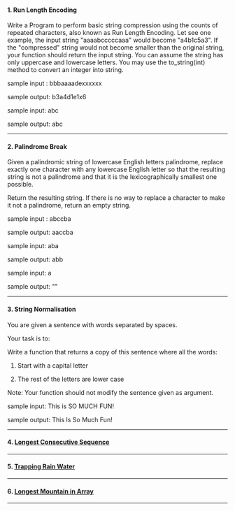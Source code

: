 #### 1. Run Length Encoding

Write a Program to perform basic string compression using the counts of repeated characters, also known as Run Length Encoding. Let see one example, the input string "aaaabcccccaaa" would become "a4b1c5a3". If the "compressed" string would not become smaller than the original string, your function should return the input string. You can assume the string has only uppercase and lowercase letters. You may use the to_string(int) method to convert an integer into string.

sample input : bbbaaaadexxxxxx

sample output: b3a4d1e1x6

sample input: abc

sample output: abc

---

#### 2. Palindrome Break

Given a palindromic string of lowercase English letters palindrome, replace exactly one character with any lowercase English letter so that the resulting string is not a palindrome and that it is the lexicographically smallest one possible.

Return the resulting string. If there is no way to replace a character to make it not a palindrome, return an empty string.

sample input : abccba

sample output: aaccba

sample input: aba

sample output: abb

sample input: a

sample output: ""

---

#### 3. String Normalisation

You are given a sentence with words separated by spaces.

Your task is to:

Write a function that returns a copy of this sentence where all the words:

1. Start with a capital letter

2. The rest of the letters are lower case

Note: Your function should not modify the sentence given as argument.

sample input: This is SO MUCH FUN!

sample output: This Is So Much Fun!

---

#### 4. [ Longest Consecutive Sequence ](https://leetcode.com/problems/longest-consecutive-sequence/)

---

#### 5. [ Trapping Rain Water ](https://leetcode.com/problems/trapping-rain-water/)

---

#### 6. [ Longest Mountain in Array ](https://leetcode.com/problems/longest-mountain-in-array/)

---
